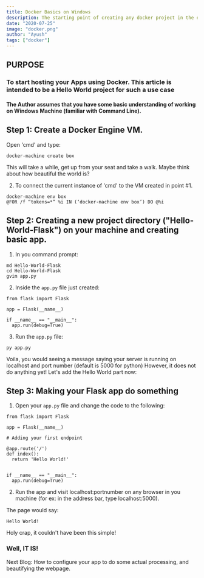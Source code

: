 ```yaml
---
title: Docker Basics on Windows
description: The starting point of creating any docker project in the easiest way possible.
date: "2020-07-25"
image: "docker.png"
author: "Ayush"
tags: ["docker"]
---
```


<h2> PURPOSE </h2>
<h3> To start hosting your Apps using Docker.
This article is intended to be a Hello World project for such a use case </h3>

<h4>The Author assumes that you have some basic understanding of working on Windows Machine (familiar with Command Line).</h4>

## Step 1: Create a Docker Engine VM.

Open 'cmd' and type:

```
docker-machine create box
```

This will take a while, get up from your seat and take a walk. Maybe think about how beautiful the world is?

2.  To connect the current instance of 'cmd' to the VM created in point #1.

```
docker-machine env box
@FOR /f “tokens=*” %i IN (‘docker-machine env box’) DO @%i
```

## Step 2: Creating a new project directory ("Hello-World-Flask") on your machine and creating basic app.

1. In you command prompt:

```
md Hello-World-Flask
cd Hello-World-Flask
gvim app.py
```

2. Inside the `app.py` file just created:

```
from flask import Flask

app = Flask(__name__)

if __name__ == "__main__":
  app.run(debug=True)
```

3. Run the `app.py` file:

```
py app.py
```

Voila, you would seeing a message saying your server is running on localhost and port number (default is 5000 for python)
However, it does not do anything yet! Let's add the Hello World part now:

## Step 3: Making your Flask app do something

1. Open your `app.py` file and change the code to the following:

```
from flask import Flask

app = Flask(__name__)

# Adding your first endpoint

@app.route('/')
def index():
  return 'Hello World!'


if __name__ == "__main__":
  app.run(debug=True)
```

2. Run the app and visit localhost:portnumber on any browser in you machine (for ex: in the address bar, type localhost:5000).

The page would say:

```
Hello World!
```

Holy crap, it couldn't have been this simple!
<h3>Well, IT IS!</h3>


Next Blog: How to configure your app to do some actual processing, and beautifying the webpage.
